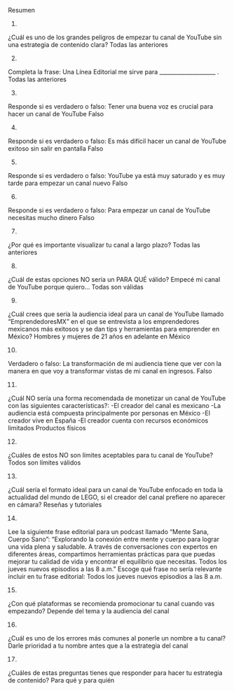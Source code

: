 Resumen

1.
¿Cuál es uno de los grandes peligros de empezar tu canal de YouTube sin una estrategia de contenido clara?
Todas las anteriores

2.
Completa la frase: Una Línea Editorial me sirve para ____________________ .
Todas las anteriores

3.
Responde si es verdadero o falso: Tener una buena voz es crucial para hacer un canal de YouTube
Falso

4.
Responde si es verdadero o falso: Es más difícil hacer un canal de YouTube exitoso sin salir en pantalla
Falso

5.
Responde si es verdadero o falso: YouTube ya está muy saturado y es muy tarde para empezar un canal nuevo
Falso

6.
Responde si es verdadero o falso: Para empezar un canal de YouTube necesitas mucho dinero
Falso

7.
¿Por qué es importante visualizar tu canal a largo plazo?
Todas las anteriores

8.
¿Cuál de estas opciones NO sería un PARA QUÉ válido? Empecé mi canal de YouTube porque quiero…
Todas son válidas

9.
¿Cuál crees que sería la audiencia ideal para un canal de YouTube llamado “EmprendedoresMX” en el que se entrevista a los emprendedores mexicanos más exitosos y se dan tips y herramientas para emprender en México?
Hombres y mujeres de 21 años en adelante en México

10.
Verdadero o falso: La transformación de mi audiencia tiene que ver con la manera en que voy a transformar vistas de mi canal en ingresos.
Falso

11.
¿Cuál NO sería una forma recomendada de monetizar un canal de YouTube con las siguientes características?:
-El creador del canal es mexicano
-La audiencia está compuesta principalmente por personas en México
-El creador vive en España
-El creador cuenta con recursos económicos limitados
Productos físicos

12.
¿Cuáles de estos NO son límites aceptables para tu canal de YouTube?
Todos son límites válidos

13.
¿Cuál sería el formato ideal para un canal de YouTube enfocado en toda la actualidad del mundo de LEGO, si el creador del canal prefiere no aparecer en cámara?
Reseñas y tutoriales

14.
Lee la siguiente frase editorial para un podcast llamado “Mente Sana, Cuerpo Sano”: “Explorando la conexión entre mente y cuerpo para lograr una vida plena y saludable. A través de conversaciones con expertos en diferentes áreas, compartimos herramientas prácticas para que puedas mejorar tu calidad de vida y encontrar el equilibrio que necesitas. Todos los jueves nuevos episodios a las 8 a.m.” Escoge qué frase no sería relevante incluir en tu frase editorial:
Todos los jueves nuevos episodios a las 8 a.m.

15.
¿Con qué plataformas se recomienda promocionar tu canal cuando vas empezando?
Depende del tema y la audiencia del canal

16.
¿Cuál es uno de los errores más comunes al ponerle un nombre a tu canal?
Darle prioridad a tu nombre antes que a la estrategia del canal

17.
¿Cuáles de estas preguntas tienes que responder para hacer tu estrategia de contenido?
Para qué y para quién
